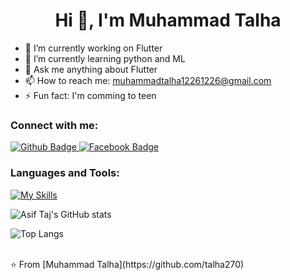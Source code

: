  <h1 align="center">Hi 👋, I'm Muhammad Talha</h1>

- 🔭 I’m currently working on Flutter
- 🌱 I’m currently learning python and ML
- 💬 Ask me anything about Flutter 
- 📫 How to reach me: muhammadtalha12261226@gmail.com
- ⚡ Fun fact: I'm comming to teen
  
### Connect with me:
<div id="badges">
  <a href="https://github.com/talha270">
    <img src="https://img.shields.io/badge/Github-white?style=for-the-badge&logo=Github&logoColor=black" alt="Github Badge"/>
  </a>

  
   <a href="https://www.facebook.com/profile.php?id=100083563110213">
    <img src="https://img.shields.io/badge/Facebook-blue?style=for-the-badge&logo=facebook&logoColor=white" alt="Facebook Badge"/>
  </a>

</div>

### Languages and Tools:
[![My Skills](https://skillicons.dev/icons?i=flutter,dart,firebase,github,git,postman,figma&perline=5)](https://skillicons.dev)

![Asif Taj's GitHub stats](https://github-readme-stats.vercel.app/api?username=talha270&show_icons=true&theme=dark)

![Top Langs](https://github-readme-stats.vercel.app/api/top-langs/?username=talha270&theme=dark)


<br>
⭐️ From [Muhammad Talha](https://github.com/talha270)
